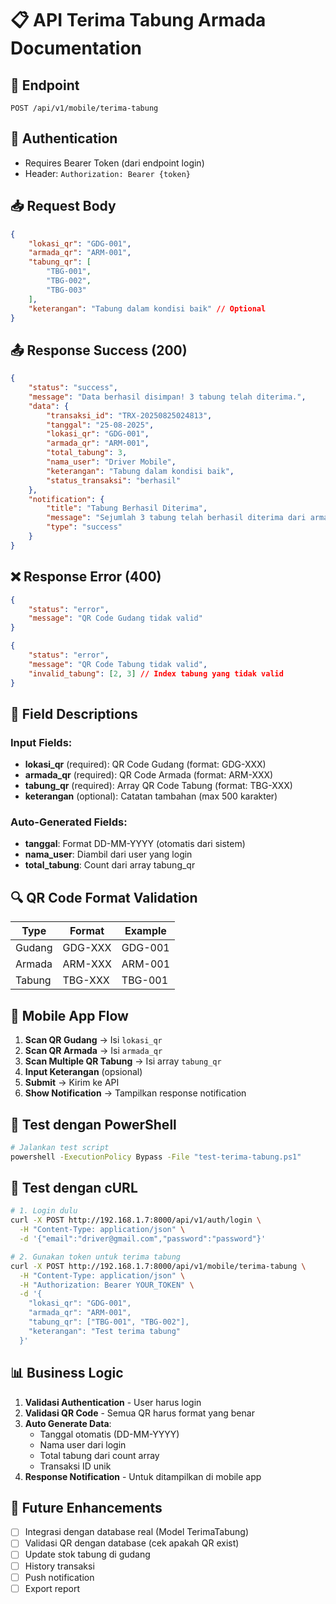 # 📋 API Terima Tabung Armada Documentation

## 🎯 Endpoint
```
POST /api/v1/mobile/terima-tabung
```

## 🔐 Authentication
- Requires Bearer Token (dari endpoint login)
- Header: `Authorization: Bearer {token}`

## 📥 Request Body
```json
{
    "lokasi_qr": "GDG-001",
    "armada_qr": "ARM-001", 
    "tabung_qr": [
        "TBG-001",
        "TBG-002", 
        "TBG-003"
    ],
    "keterangan": "Tabung dalam kondisi baik" // Optional
}
```

## 📤 Response Success (200)
```json
{
    "status": "success",
    "message": "Data berhasil disimpan! 3 tabung telah diterima.",
    "data": {
        "transaksi_id": "TRX-20250825024813",
        "tanggal": "25-08-2025",
        "lokasi_qr": "GDG-001",
        "armada_qr": "ARM-001",
        "total_tabung": 3,
        "nama_user": "Driver Mobile",
        "keterangan": "Tabung dalam kondisi baik",
        "status_transaksi": "berhasil"
    },
    "notification": {
        "title": "Tabung Berhasil Diterima",
        "message": "Sejumlah 3 tabung telah berhasil diterima dari armada.",
        "type": "success"
    }
}
```

## ❌ Response Error (400)
```json
{
    "status": "error",
    "message": "QR Code Gudang tidak valid"
}
```

```json
{
    "status": "error",
    "message": "QR Code Tabung tidak valid",
    "invalid_tabung": [2, 3] // Index tabung yang tidak valid
}
```

## 📝 Field Descriptions

### Input Fields:
- **lokasi_qr** (required): QR Code Gudang (format: GDG-XXX)
- **armada_qr** (required): QR Code Armada (format: ARM-XXX)
- **tabung_qr** (required): Array QR Code Tabung (format: TBG-XXX)
- **keterangan** (optional): Catatan tambahan (max 500 karakter)

### Auto-Generated Fields:
- **tanggal**: Format DD-MM-YYYY (otomatis dari sistem)
- **nama_user**: Diambil dari user yang login
- **total_tabung**: Count dari array tabung_qr

## 🔍 QR Code Format Validation

| Type | Format | Example |
|------|--------|---------|
| Gudang | GDG-XXX | GDG-001 |
| Armada | ARM-XXX | ARM-001 |
| Tabung | TBG-XXX | TBG-001 |

## 📱 Mobile App Flow

1. **Scan QR Gudang** → Isi `lokasi_qr`
2. **Scan QR Armada** → Isi `armada_qr`  
3. **Scan Multiple QR Tabung** → Isi array `tabung_qr`
4. **Input Keterangan** (opsional)
5. **Submit** → Kirim ke API
6. **Show Notification** → Tampilkan response notification

## 🧪 Test dengan PowerShell
```bash
# Jalankan test script
powershell -ExecutionPolicy Bypass -File "test-terima-tabung.ps1"
```

## 🧪 Test dengan cURL
```bash
# 1. Login dulu
curl -X POST http://192.168.1.7:8000/api/v1/auth/login \
  -H "Content-Type: application/json" \
  -d '{"email":"driver@gmail.com","password":"password"}'

# 2. Gunakan token untuk terima tabung
curl -X POST http://192.168.1.7:8000/api/v1/mobile/terima-tabung \
  -H "Content-Type: application/json" \
  -H "Authorization: Bearer YOUR_TOKEN" \
  -d '{
    "lokasi_qr": "GDG-001",
    "armada_qr": "ARM-001",
    "tabung_qr": ["TBG-001", "TBG-002"],
    "keterangan": "Test terima tabung"
  }'
```

## 📊 Business Logic

1. **Validasi Authentication** - User harus login
2. **Validasi QR Code** - Semua QR harus format yang benar
3. **Auto Generate Data**:
   - Tanggal otomatis (DD-MM-YYYY)
   - Nama user dari login
   - Total tabung dari count array
   - Transaksi ID unik
4. **Response Notification** - Untuk ditampilkan di mobile app

## 🔄 Future Enhancements

- [ ] Integrasi dengan database real (Model TerimaTabung)
- [ ] Validasi QR dengan database (cek apakah QR exist)
- [ ] Update stok tabung di gudang
- [ ] History transaksi
- [ ] Push notification
- [ ] Export report
